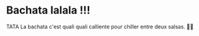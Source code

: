 # Bachata lalala !!!
TATA
La bachata c'est quali quali calliente pour chiller entre deux salsas. 💃🏻
